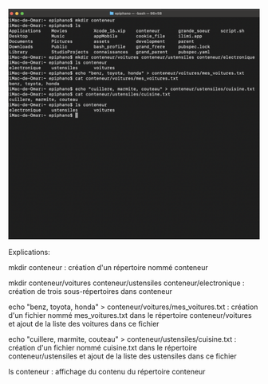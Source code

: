 ![capture d'écran](./assets/exercice2.png)

Explications:

mkdir conteneur : création d'un répertoire nommé conteneur

mkdir conteneur/voitures conteneur/ustensiles conteneur/electronique : création de trois sous-répertoires dans conteneur

echo "benz, toyota, honda" > conteneur/voitures/mes_voitures.txt : création d'un fichier nommé mes_voitures.txt dans le répertoire conteneur/voitures et ajout de la liste des voitures dans ce fichier

echo "cuillere, marmite, couteau" > conteneur/ustensiles/cuisine.txt : création d'un fichier nommé cuisine.txt dans le répertoire conteneur/ustensiles et ajout de la liste des ustensiles dans ce fichier

ls conteneur : affichage du contenu du répertoire conteneur